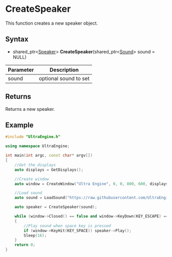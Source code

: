 # CreateSpeaker

This function creates a new speaker object.

## Syntax

- shared_ptr<[Speaker](Speaker.md)> **CreateSpeaker**(shared_ptr<[Sound](Sound.md)> sound = NULL)

| Parameter | Description |
|---|---|
| sound | optional sound to set |

## Returns

Returns a new speaker.

## Example

```c++
#include "UltraEngine.h"

using namespace UltraEngine;

int main(int argc, const char* argv[])
{
    //Get the displays
    auto displays = GetDisplays();

    //Create window
    auto window = CreateWindow("Ultra Engine", 0, 0, 800, 600, displays[0], WINDOW_TITLEBAR | WINDOW_CENTER);

    //Load sound
    auto sound = LoadSound("https://raw.githubusercontent.com/UltraEngine/Documentation/master/Assets/Sound/notification.wav");

    auto speaker = CreateSpeaker(sound);

    while (window->Closed() == false and window->KeyDown(KEY_ESCAPE) == false)
    {
        //Play sound when space key is pressed
        if (window->KeyHit(KEY_SPACE)) speaker->Play();
        Sleep(16);
    }
    return 0;
}
```
